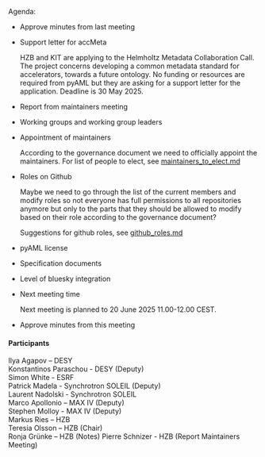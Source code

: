 Agenda:

- Approve minutes from last meeting

- Support letter for accMeta

  HZB and KIT are applying to the Helmholtz Metadata Collaboration Call. The project concerns developing a common metadata standard for accelerators, towards a future ontology. No funding or resources are required from pyAML but they are asking for a support letter for the application. Deadline is 30 May 2025.

- Report from maintainers meeting

- Working groups and working group leaders

- Appointment of maintainers

  According to the governance document we need to officially appoint the maintainers. For list of people to elect, see [maintainers_to_elect.md](maintainers_to_elect.md)

- Roles on Github
  
  Maybe we need to go through the list of the current members and modify roles so not everyone has full permissions to all repositories anymore but only to the parts that they should be allowed to modify based on their role according to the governance document?

  Suggestions for github roles, see [github_roles.md](github_roles.md)

- pyAML license

- Specification documents

- Level of bluesky integration

- Next meeting time

  Next meeting is planned to 20 June 2025 11.00-12.00 CEST.

- Approve minutes from this meeting 
&nbsp;
&nbsp;

#### Participants
Ilya Agapov – DESY  
Konstantinos Paraschou - DESY (Deputy)  
Simon White - ESRF  
Patrick Madela - Synchrotron SOLEIL (Deputy)  
Laurent Nadolski - Synchrotron SOLEIL  
Marco Apollonio – MAX IV (Deputy)  
Stephen Molloy - MAX IV (Deputy)  
Markus Ries – HZB  
Teresia Olsson – HZB (Chair)  
Ronja Grünke – HZB (Notes)
Pierre Schnizer - HZB (Report Maintainers Meeting) 
